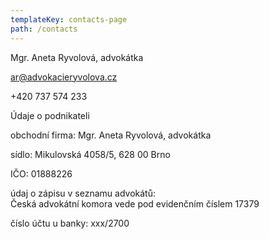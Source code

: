 ```yaml
---
templateKey: contacts-page
path: /contacts
---
```

Mgr. Aneta Ryvolová, advokátka

ar@advokacieryvolova.cz

+420 737 574 233

Údaje o podnikateli

obchodní firma: Mgr. Aneta Ryvolová, advokátka

sídlo: Mikulovská 4058/5, 628 00 Brno

IČO: 01888226

údaj o zápisu v seznamu advokátů: \
Česká advokátní komora vede pod evidenčním číslem 17379

číslo účtu u banky: xxx/2700

